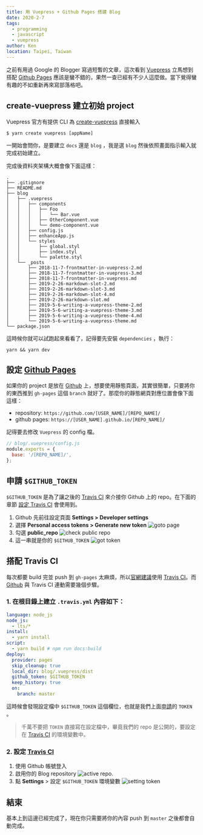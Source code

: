 ```yaml
---
title: 用 Vuepress + Github Pages 搭建 Blog
date: 2020-2-7
tags:
  - programming
  - javascript
  - vuepress
author: Ken
location: Taipei, Taiwan
---
```


之前有用過 Google 的 Blogger 寫過短暫的文章，這次看到 [Vuepress](https://vuepress.vuejs.org/) 立馬想到搭配 [Github Pages](https://pages.github.com/) 應該是蠻不錯的，果然一查已經有不少人這麼做。當下覺得蠻有趣的不如重新再來寫部落格吧。

## create-vuepress 建立初始 project

Vuepress 官方有提供 CLI 為 [create-vuepress](https://github.com/vuepressjs/create-vuepress) 直接輸入

```shell script
$ yarn create vuepress [appName]
```

一開始會問你，是要建立 `docs` 還是 `blog` ，我是選 `blog` 然後依照畫面指示輸入就完成初始建立。

完成後資料夾架構大概會像下面這樣：

```text
.
├── .gitignore
├── README.md
├── blog
│   ├── .vuepress
│   │   ├── components
│   │   │   ├── Foo
│   │   │   │   └── Bar.vue
│   │   │   ├── OtherComponent.vue
│   │   │   └── demo-component.vue
│   │   ├── config.js
│   │   ├── enhanceApp.js
│   │   └── styles
│   │       ├── global.styl
│   │       ├── index.styl
│   │       └── palette.styl
│   └── _posts
│       ├── 2018-11-7-frontmatter-in-vuepress-2.md
│       ├── 2018-11-7-frontmatter-in-vuepress-3.md
│       ├── 2018-11-7-frontmatter-in-vuepress.md
│       ├── 2019-2-26-markdown-slot-2.md
│       ├── 2019-2-26-markdown-slot-3.md
│       ├── 2019-2-26-markdown-slot-4.md
│       ├── 2019-2-26-markdown-slot.md
│       ├── 2019-5-6-writing-a-vuepress-theme-2.md
│       ├── 2019-5-6-writing-a-vuepress-theme-3.md
│       ├── 2019-5-6-writing-a-vuepress-theme-4.md
│       └── 2019-5-6-writing-a-vuepress-theme.md
└── package.json
```

這時候你就可以試跑起來看看了，記得要先安裝 `dependencies` ，執行：

```shell script
yarn && yarn dev
```

## 設定 [Github Pages](https://pages.github.com/)

如果你的 project 是放在 [Github](https://github.com/) 上，想要使用靜態頁面，其實很簡單，只要將你的東西推到 `gh-pages` 這個 `branch` 就好了。那麼你的靜態網頁對應位置會像下面這樣：

- repository: `https://github.com/[USER_NAME]/[REPO_NAME]/`
- github pages: `https://[USER_NAME].github.io/[REPO_NAME]/`

記得要去修改 `Vuepress` 的 config 檔。

```javascript
// blog/.vuepress/config.js
module.exports = {
  base: '/[REPO_NAME]/',
};
```

## 申請 `$GITHUB_TOKEN`

`$GITHUB_TOKEN` 是為了讓之後的 [Travis CI](https://travis-ci.org/) 來介接你 Github 上的 repo。在下面的章節 [設定 Travis CI](#_2-設定-travis-ci) 會使用到。

1. Github 先前往設定頁面 **Settings > Developer settings**
1. 選擇 **Personal access tokens > Generate new token**
   ![goto page](~@alias/2020-2-7-build-blog-with-vuepress/03.png)
1. 勾選 **public_repo**
   ![check public repo](~@alias/2020-2-7-build-blog-with-vuepress/04.png)
1. 這一串就是你的 `$GITHUB_TOKEN`
   ![got token](~@alias/2020-2-7-build-blog-with-vuepress/05.png)

## 搭配 Travis CI

每次都要 build 完並 push 到 `gh-pages` 太麻煩，所以[官網建議](https://vuepress.vuejs.org/guide/deploy.html#github-pages)使用 [Travis CI](https://travis-ci.org/)。而 [Github](https://github.com/) 與 Travis CI 連動需要幾個步驟。

### 1. 在根目錄上建立 `.travis.yml` 內容如下：

```yaml
language: node_js
node_js:
  - lts/*
install:
  - yarn install
script:
  - yarn build # npm run docs:build
deploy:
  provider: pages
  skip_cleanup: true
  local_dir: blog/.vuepress/dist
  github_token: $GITHUB_TOKEN
  keep_history: true
  on:
    branch: master
```

這時候會發現設定檔中 `$GITHUB_TOKEN` 這個欄位，也就是我們上面[申請](#申請-github-token)的 `TOKEN` 。

> 千萬不要把 `TOKEN` 直接寫在設定檔中，畢竟我們的 repo 是公開的，要設定在 [Travis CI](https://travis-ci.org/) 的環境變數中。

### 2. 設定 [Travis CI](https://travis-ci.org/)

1. 使用 Github 帳號登入
1. 啟用你的 Blog repository
   ![active repo.](~@alias/2020-2-7-build-blog-with-vuepress/01.png)
1. 點 **Settings** > 設定 `$GITHUB_TOKEN` 環境變數
   ![setting token](~@alias/2020-2-7-build-blog-with-vuepress/02.png)

## 結束

基本上到這邊已經完成了，現在你只需要將你的內容 push 到 `master` 之後都會自動完成。
